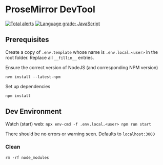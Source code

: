 # ProseMirror DevTool

[![Total alerts](https://img.shields.io/lgtm/alerts/g/UreekaBiz/pm-devtool.svg?logo=lgtm&logoWidth=18)](https://lgtm.com/projects/g/UreekaBiz/pm-devtool/alerts/)
[![Language grade: JavaScript](https://img.shields.io/lgtm/grade/javascript/g/UreekaBiz/pm-devtool.svg?logo=lgtm&logoWidth=18)](https://lgtm.com/projects/g/UreekaBiz/pm-devtool/context:javascript)

## Prerequisites
Create a copy of `.env.template` whose name is `.env.local.<user>` in the root folder. Replace all `__fillin__` entries.

Ensure the correct version of NodeJS (and corresponding NPM version)

```
nvm install --latest-npm
```

Set up dependencies
```
npm install
```

## Dev Environment

Watch (start) web:     `npx env-cmd -f .env.local.<user> npm run start`

There should be no errors or warning seen.
Defaults to `localhost:3000`

### Clean

```
rm -rf node_modules
```

